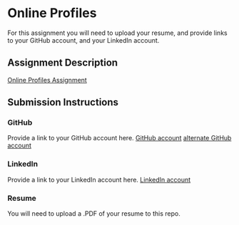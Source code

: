 # Online Profiles
For this assignment you will need to upload your resume, and provide links to your GitHub account, and your LinkedIn account.

## Assignment Description
[Online Profiles Assignment](https://education.launchcode.org/liftoff/assignments/online-profiles/)

## Submission Instructions

### GitHub
Provide a link to your GitHub account here.
[GitHub account](https://github.com/orphanedcouplet)
[alternate GitHub account](https://github.com/oliverandcode/)

### LinkedIn
Provide a link to your LinkedIn account here.
[LinkedIn account](https://www.linkedin.com/in/oliver-ayers-090870a3/)

### Resume
You will need to upload a .PDF of your resume to this repo.